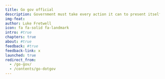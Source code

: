 ```yaml
---
title: Go gov official
description: Government must take every action it can to present itself as official on the internet, whether it’s websites, email or social media. This lessens public confusion about what digital properties and sources are legitimate. It also builds trust in government institutions.
img-feat: 
author: Luke Fretwell
icon: fa fa-solid fa-landmark
intro: #true
chapters: true
about: #true
feedback: #true
feedback-link: x
launched: true
redirect_from:
  - /go-gov/
  - /contents/go-dotgov
---
```


